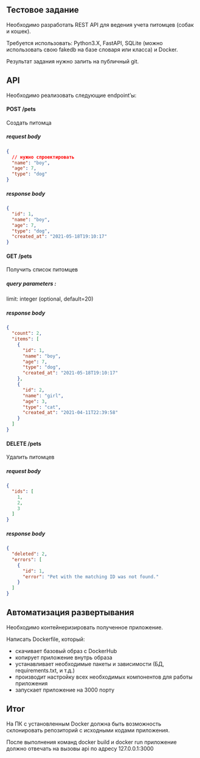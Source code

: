 ## Тестовое задание
Необходимо разработать REST API для ведения учета питомцев (собак и кошек).

Требуется использовать:
Python3.Х, FastAPI, SQLite (можно использовать свою fakedb на базе словаря или
класса) и Docker.

Результат задания нужно залить на публичный git.

## API
Необходимо реализовать следующие endpoint’ы:

#### POST /pets
Создать питомца 

##### *request body*
```json
{
  // нужно спроектировать
  "name": "boy",
  "age": 7,
  "type": "dog"
}
```

##### *response body*
```json
{
  "id": 1,
  "name": "boy",
  "age": 7,
  "type": "dog",
  "created_at": "2021-05-18T19:10:17"
}
```

#### GET /pets
Получить список питомцев 

##### query parameters :
  limit: integer (optional, default=20)

##### *response body*
```json
{
  "count": 2,
  "items": [
    {
      "id": 1,
      "name": "boy",
      "age": 7,
      "type": "dog",
      "created_at": "2021-05-18T19:10:17"
    },
    {
      "id": 2,
      "name": "girl",
      "age": 3,
      "type": "cat",
      "created_at": "2021-04-11T22:39:58"
    }
  ]
}
```


#### DELETE /pets
Удалить питомцев

##### *request body*
```json
{
  "ids": [
    1,
    2,
    3
  ]
}
```

##### *response body*
```json
{
  "deleted": 2,
  "errors": [
    {
      "id": 1,
      "error": "Pet with the matching ID was not found."
    }
  ]
}
```

## Автоматизация развертывания
Необходимо контейнеризировать полученное приложение.

Написать Dockerfile, который:
- скачивает базовый образ с DockerHub
- копирует приложение внутрь образа
- устанавливает необходимые пакеты и зависимости (БД, requirements.txt, и т.д.)
- производит настройку всех необходимых компонентов для работы приложения
- запускает приложение на 3000 порту

## Итог
На ПК с установленным Docker должна быть возможность склонировать
репозиторий с исходными кодами приложения.

После выполнения команд docker build и docker run приложение должно отвечать на
вызовы api по адресу 127.0.0.1:3000
